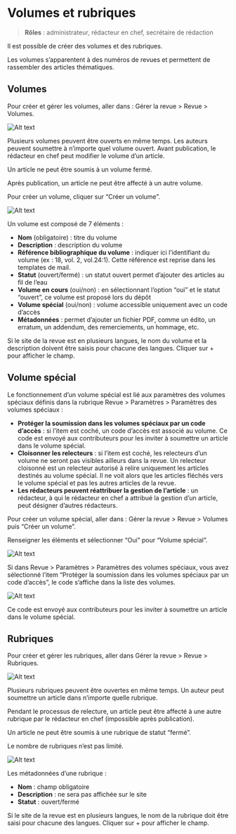 # Volumes et rubriques

> **Rôles** : administrateur, rédacteur en chef, secrétaire de rédaction

Il est possible de créer des volumes et des rubriques.

Les volumes s’apparentent à des numéros de revues et permettent de rassembler des articles thématiques.

## Volumes
Pour créer et gérer les volumes, aller dans : Gérer la revue > Revue > Volumes.

![Alt text](img/volumes-1.png "Créer un volume")

Plusieurs volumes peuvent être ouverts en même temps. Les auteurs peuvent soumettre à n’importe quel volume ouvert. Avant publication, le rédacteur en chef peut modifier le volume d’un article.

Un article ne peut être soumis à un volume fermé.

Après publication, un article ne peut être affecté à un autre volume.

Pour créer un volume, cliquer sur “Créer un volume”.

![Alt text](img/volumes-2.png "Créer un volume : formulaire")

Un volume est composé de 7 éléments :
- **Nom** (obligatoire) : titre du volume
- **Description** : description du volume
- **Référence bibliographique du volume** : indiquer ici l’identifiant du volume (ex : 18, vol. 2, vol.24:1). Cette 
  référence est reprise dans les templates de mail.
- **Statut** (ouvert/fermé) : un statut ouvert permet d’ajouter des articles au fil de l’eau
- **Volume en cours** (oui/non) : en sélectionnant l’option “oui” et le statut “ouvert”, ce volume est proposé lors du 
  dépôt
- **Volume spécial** (oui/non) : volume accessible uniquement avec un code d’accès
- **Métadonnées** : permet d’ajouter un fichier PDF, comme un édito, un erratum, un addendum, des remerciements, un 
  hommage, etc.

Si le site de la revue est en plusieurs langues, le nom du volume et la description doivent être saisis pour chacune des langues. Cliquer sur + pour afficher le champ.

##  Volume spécial
Le fonctionnement d’un volume spécial est lié aux paramètres des volumes spéciaux définis dans la rubrique Revue > Paramètres > Paramètres des volumes spéciaux :

- **Protéger la soumission dans les volumes spéciaux par un code d’accès** : si l’item est coché, un code d’accès est 
associé au volume. Ce code est envoyé aux contributeurs pour les inviter à soumettre un article dans le volume spécial.
- **Cloisonner les relecteurs** : si l’item est coché, les relecteurs d’un volume ne seront pas visibles ailleurs 
  dans la revue. Un relecteur cloisonné est un relecteur autorisé à relire uniquement les articles destinés au volume spécial. Il ne voit alors que les articles fléchés vers le volume spécial et pas les autres articles de la revue.
- **Les rédacteurs peuvent réattribuer la gestion de l’article** : un rédacteur, à qui le rédacteur en chef a 
  attribué la 
  gestion d’un article, peut désigner d’autres rédacteurs.

Pour créer un volume spécial, aller dans : Gérer la revue > Revue > Volumes puis “Créer un volume”.

Renseigner les éléments et sélectionner “Oui” pour “Volume spécial”.

![Alt text](img/volumes-3.png "Créer un volume spécial")

Si dans Revue > Paramètres > Paramètres des volumes spéciaux, vous avez sélectionné l’item “Protéger la soumission dans les volumes spéciaux par un code d’accès”, le code s’affiche dans la liste des volumes.

![Alt text](img/volumes-4.png "Volume spécial : code d’accès")

Ce code est envoyé aux contributeurs pour les inviter à soumettre un article dans le volume spécial. 

## Rubriques
Pour créer et gérer les rubriques, aller dans Gérer la revue > Revue > Rubriques.

![Alt text](img/sections-1.png "Créer une rubrique")

Plusieurs rubriques peuvent être ouvertes en même temps. Un auteur peut soumettre un article dans n’importe quelle rubrique.

Pendant le processus de relecture, un article peut être affecté à une autre rubrique par le rédacteur en chef (impossible après publication).

Un article ne peut être soumis à une rubrique de statut “fermé”.

Le nombre de rubriques n’est pas limité.

![Alt text](img/sections-2.png "Créer une rubrique : champs à renseigner")

Les métadonnées d’une rubrique :
- **Nom** : champ obligatoire
- **Description** : ne sera pas affichée sur le site
- **Statut** : ouvert/fermé

Si le site de la revue est en plusieurs langues, le nom de la rubrique doit être saisi pour chacune des langues. Cliquer sur + pour afficher le champ.